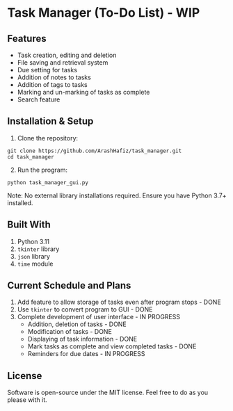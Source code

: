 # Task Manager (To-Do List) - WIP
## Features
- Task creation, editing and deletion
- File saving and retrieval system
- Due setting for tasks
- Addition of notes to tasks
- Addition of tags to tasks
- Marking and un-marking of tasks as complete
- Search feature

## Installation & Setup
1. Clone the repository:
```
git clone https://github.com/ArashHafiz/task_manager.git
cd task_manager
```
2. Run the program:
```
python task_manager_gui.py
```
Note: No external library installations required. Ensure you have Python 3.7+ installed.

## Built With
1. Python 3.11
2. ```tkinter``` library
3. ```json``` library
4. ```time``` module

## Current Schedule and Plans
1. Add feature to allow storage of tasks even after program stops - DONE
2. Use ```tkinter``` to convert program to GUI - DONE
3. Complete development of user interface - IN PROGRESS
   - Addition, deletion of tasks - DONE
   - Modification of tasks - DONE
   - Displaying of task information - DONE
   - Mark tasks as complete and view completed tasks - DONE
   - Reminders for due dates - IN PROGRESS

## License
Software is open-source under the MIT license. Feel free to do as you please with it.
